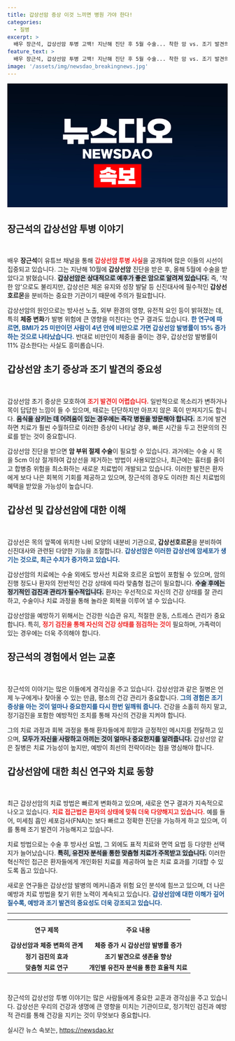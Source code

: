 ```yaml
---
title: 갑상선암 증상 이것 느끼면 병원 가야 한다!
categories:
  - 질병
excerpt: >
  배우 장근석, 갑상선암 투병 고백! 지난해 진단 후 5월 수술... 착한 암 vs. 조기 발견의 어려움. 그의 건강 회복 여정과 함께, 갑상선암에 대한 경각심을 일깨운다. 클릭必!
feature_text: >
  배우 장근석, 갑상선암 투병 고백! 지난해 진단 후 5월 수술... 착한 암 vs. 조기 발견의 어려움. 그의 건강 회복 여정과 함께, 갑상선암에 대한 경각심을 일깨운다. 클릭必!
image: '/assets/img/newsdao_breakingnews.jpg'
---
```


<p><img src="/assets/img/newsdao_breakingnews.jpg" alt="koreaapp 속보" /></p>

<h2 data-ke-size="size26">장근석의 갑상선암 투병 이야기</h2>

<p data-ke-size="size16">&nbsp;</p> 

<p>배우 <strong>장근석</strong>이 유튜브 채널을 통해 <b><span style="color: #ee2323;">갑상선암 투병 사실</span></b>을 공개하며 많은 이들의 시선이 집중되고 있습니다. 그는 지난해 10월에 <strong>갑상선암</strong> 진단을 받은 후, 올해 5월에 수술을 받았다고 밝혔습니다. <b><span style="background-color: #21538527;">갑상선암은 상대적으로 예후가 좋은 암으로 알려져 있습니다.</span></b> 즉, '착한 암'으로도 불리지만, 갑상선은 체온 유지와 성장 발달 등 신진대사에 필수적인 <strong>갑상선호르몬</strong>을 분비하는 중요한 기관이기 때문에 주의가 필요합니다. </p>

<p>갑상선암의 원인으로는 방사선 노출, 외부 환경의 영향, 유전적 요인 등이 밝혀졌는 데, 특히 <strong>체중 변화</strong>가 발병 위험에 큰 영향을 미친다는 연구 결과도 있습니다. <b><span style="color: #1a5490;">한 연구에 따르면, BMI가 25 미만이던 사람이 4년 안에 비만으로 가면 갑상선암 발병률이 15% 증가하는 것으로 나타났습니다.</span></b> 반대로 비만인이 체중을 줄이는 경우, 갑상선암 발병률이 11% 감소한다는 사실도 흥미롭습니다. </p>

<h2 data-ke-size="size26">갑상선암 초기 증상과 조기 발견의 중요성</h2>

<p data-ke-size="size16">&nbsp;</p>

<p>갑상선암 초기 증상은 모호하여 <b><span style="color: #ee2323;">조기 발견이 어렵습니다.</span></b> 일반적으로 목소리가 변하거나 목이 답답한 느낌이 들 수 있으며, 때로는 단단하지만 아프지 않은 혹이 만져지기도 합니다. <b><span style="background-color: #21538527;">음식을 삼키는 데 어려움이 있는 경우에는 즉각 병원을 방문해야 합니다.</span></b> 조기에 발견하면 치료가 훨씬 수월하므로 이러한 증상이 나타날 경우, 빠른 시간을 두고 전문의의 진료를 받는 것이 중요합니다. </p>

<p>갑상선암 진단을 받으면 <strong>암 부위 절제 수술</strong>이 필요할 수 있습니다. 과거에는 수술 시 목을 5cm 이상 절개하여 갑상선을 제거하는 방법이 사용되었으나, 최근에는 흉터를 줄이고 합병증 위험을 최소화하는 새로운 치료법이 개발되고 있습니다. 이러한 발전은 환자에게 보다 나은 회복의 기회를 제공하고 있으며, 장근석의 경우도 이러한 최신 치료법의 혜택을 받았을 가능성이 높습니다. </p>

<h2 data-ke-size="size26">갑상선 및 갑상선암에 대한 이해</h2>

<p data-ke-size="size16">&nbsp;</p>

<p>갑상선은 목의 앞쪽에 위치한 나비 모양의 내분비 기관으로, <strong>갑상선호르몬</strong>을 분비하여 신진대사와 관련된 다양한 기능을 조절합니다. <b><span style="color: #1a5490;">갑상선암은 이러한 갑상선에 암세포가 생기는 것으로, 최근 수치가 증가하고 있습니다.</span></b> </p>

<p>갑상선암의 치료에는 수술 외에도 방사선 치료와 호르몬 요법이 포함될 수 있으며, 암의 진행 정도나 환자의 전반적인 건강 상태에 따라 맞춤형 접근이 필요합니다. <b><span style="background-color: #21538527;">수술 후에는 정기적인 검진과 관리가 필수적입니다.</span></b> 환자는 우선적으로 자신의 건강 상태를 잘 관리하고, 수술이나 치료 과정을 통해 놀라운 회복을 이루어 낼 수 있습니다.</p>

<p>갑상선암을 예방하기 위해서는 건강한 식습관 유지, 적절한 운동, 스트레스 관리가 중요합니다. 특히, <b><span style="color: #ee2323;">정기 검진을 통해 자신의 건강 상태를 점검하는 것이</span></b> 필요하며, 가족력이 있는 경우에는 더욱 주의해야 합니다. </p>

<h2 data-ke-size="size26">장근석의 경험에서 얻는 교훈</h2>

<p data-ke-size="size16">&nbsp;</p>

<p>장근석의 이야기는 많은 이들에게 경각심을 주고 있습니다. 갑상선암과 같은 질병은 언제 누구에게나 찾아올 수 있는 만큼, 평소의 건강 관리가 중요합니다. <b><span style="color: #1a5490;">그의 경험은 조기 증상을 아는 것이 얼마나 중요한지를 다시 한번 일깨워 줍니다.</span></b> 건강을 소홀히 하지 말고, 정기검진을 포함한 예방적인 조치를 통해 자신의 건강을 지켜야 합니다.</p>

<p>그의 치료 과정과 회복 과정을 통해 환자들에게 희망과 긍정적인 메시지를 전달하고 있으며, <b><span style="background-color: #21538527;">모두가 자신을 사랑하고 아끼는 것이 얼마나 중요한지를 알려줍니다.</span></b> 갑상선암 같은 질병은 치료 가능성이 높지만, 예방이 최선의 전략이라는 점을 명심해야 합니다. </p>

<h2 data-ke-size="size26">갑상선암에 대한 최신 연구와 치료 동향</h2>

<p data-ke-size="size16">&nbsp;</p>

<p>최근 갑상선암의 치료 방법은 빠르게 변화하고 있으며, 새로운 연구 결과가 지속적으로 나오고 있습니다. <b><span style="color: #ee2323;">치료 접근법은 환자의 상태에 맞춰 더욱 다양해지고 있습니다.</span></b> 예를 들어, 미세침 흡인 세포검사(FNA)는 보다 빠르고 정확한 진단을 가능하게 하고 있으며, 이를 통해 조기 발견이 가능해지고 있습니다. </p>

<p>치료 방법으로는 수술 후 방사선 요법, 그 외에도 표적 치료와 면역 요법 등 다양한 선택지가 늘어났습니다. <b><span style="background-color: #21538527;">특히, 유전자 분석을 통한 맞춤형 치료가 주목받고 있습니다.</span></b> 이러한 혁신적인 접근은 환자들에게 개인화된 치료를 제공하여 높은 치료 효과를 기대할 수 있도록 돕고 있습니다.</p>

<p>새로운 연구들은 갑상선암 발병의 메커니즘과 위험 요인 분석에 힘쓰고 있으며, 더 나은 예방과 치료 방법을 찾기 위한 노력이 계속되고 있습니다. <b><span style="color: #1a5490;">갑상선암에 대한 이해가 깊어질수록, 예방과 조기 발견의 중요성도 더욱 강조되고 있습니다.</span></b></p>

<hr/>

<table style="width: 100%;">
    <tr>
        <td style="text-align: center; height: 40px;"><b>연구 제목</b></td>
        <td style="text-align: center; height: 40px;"><b>주요 내용</b></td>
    </tr>
    <tr>
        <td style="text-align: center; height: 17px;"><b>갑상선암과 체중 변화의 관계</b></td>
        <td style="text-align: center; height: 17px;"><b>체중 증가 시 갑상선암 발병률 증가</b></td>
    </tr>
    <tr>
        <td style="text-align: center; height: 17px;"><b>정기 검진의 효과</b></td>
        <td style="text-align: center; height: 17px;"><b>조기 발견으로 생존율 향상</b></td>
    </tr>
    <tr>
        <td style="text-align: center; height: 17px;"><b>맞춤형 치료 연구</b></td>
        <td style="text-align: center; height: 17px;"><b>개인별 유전자 분석을 통한 효율적 치료</b></td>
    </tr>
</table>

<p data-ke-size="size16">&nbsp;</p> 

<p>장근석의 갑상선암 투병 이야기는 많은 사람들에게 중요한 교훈과 경각심을 주고 있습니다. 갑상선은 우리의 건강과 생명에 큰 영향을 미치는 기관이므로, 정기적인 검진과 예방적 관리를 통해 건강을 지키는 것이 무엇보다 중요합니다.</p>
실시간 뉴스 속보는, <a href="https://newsdao.kr" rel="dofollow">https://newsdao.kr</a>


